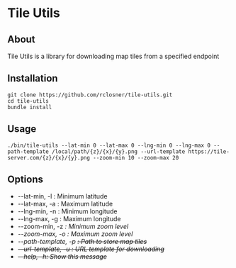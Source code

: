 Tile Utils
======

## About

Tile Utils is a library for downloading map tiles from a specified endpoint

## Installation

```
git clone https://github.com/rclosner/tile-utils.git
cd tile-utils
bundle install
```

## Usage

```
./bin/tile-utils --lat-min 0 --lat-max 0 --lng-min 0 --lng-max 0 --path-template /local/path/{z}/{x}/{y}.png --url-template https://tile-server.com/{z}/{x}/{y}.png --zoom-min 10 --zoom-max 20
```

## Options

  * --lat-min, -l <f>:   Minimum latitude
  * --lat-max, -a <f>:   Maximum latitude
  * --lng-min, -n <f>:   Minimum longitude
  * --lng-max, -g <f>:   Maximum longitude
  * --zoom-min, -z <i>:   Minimum zoom level
  * --zoom-max, -o <i>:   Maximum zoom level
  * --path-template, -p <s>:   Path to store map tiles
  * --url-template, -u <s>:   URL template for downloading
  * --help, -h:   Show this message

